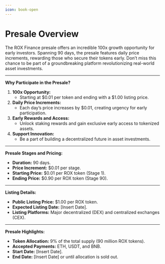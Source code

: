 ```yaml
---
icon: book-open
---
```


# Presale Overview

The ROX Finance presale offers an incredible 100x growth opportunity for early investors. Spanning 90 days, the presale features daily price increments, rewarding those who secure their tokens early. Don’t miss this chance to be part of a groundbreaking platform revolutionizing real-world asset investments.

***

**Why Participate in the Presale?**

1. **100x Opportunity:**
   * Starting at $0.01 per token and ending with a $1.00 listing price.
2. **Daily Price Increments:**
   * Each day’s price increases by $0.01, creating urgency for early participation.
3. **Early Rewards and Access:**
   * Unlock staking rewards and gain exclusive early access to tokenized assets.
4. **Support Innovation:**
   * Be a part of building a decentralized future in asset investments.

***

**Presale Stages and Pricing:**

* **Duration:** 90 days.
* **Price Increment:** $0.01 per stage.
* **Starting Price:** $0.01 per ROX token (Stage 1).
* **Ending Price:** $0.90 per ROX token (Stage 90).

***

**Listing Details:**

* **Public Listing Price:** $1.00 per ROX token.
* **Expected Listing Date:** \[Insert Date].
* **Listing Platforms:** Major decentralized (DEX) and centralized exchanges (CEX).

***

**Presale Highlights:**

* **Token Allocation:** 9% of the total supply (90 million ROX tokens).
* **Accepted Payments:** ETH, USDT, and BNB.
* **Start Date:** \[Insert Date].
* **End Date:** \[Insert Date] or until allocation is sold out.
